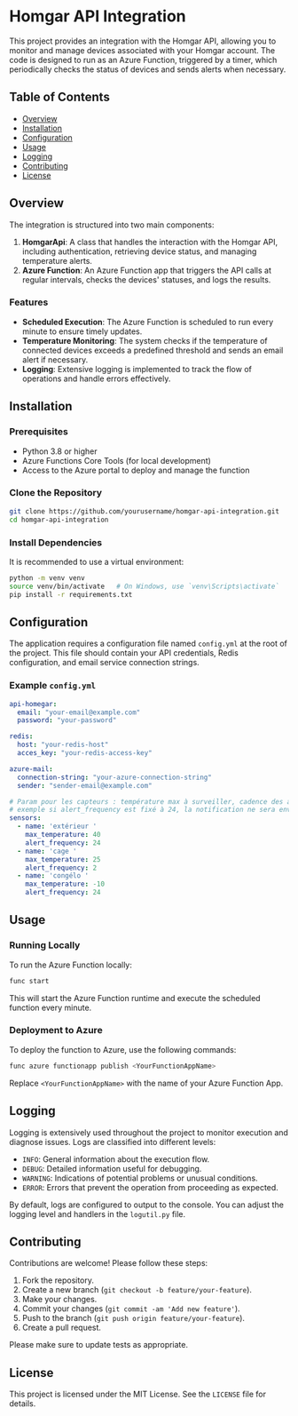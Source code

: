 # Homgar API Integration

This project provides an integration with the Homgar API, allowing you to monitor and manage devices associated with your Homgar account. The code is designed to run as an Azure Function, triggered by a timer, which periodically checks the status of devices and sends alerts when necessary.

## Table of Contents

- [Overview](#overview)
- [Installation](#installation)
- [Configuration](#configuration)
- [Usage](#usage)
- [Logging](#logging)
- [Contributing](#contributing)
- [License](#license)

## Overview

The integration is structured into two main components:

1. **HomgarApi**: A class that handles the interaction with the Homgar API, including authentication, retrieving device status, and managing temperature alerts.
2. **Azure Function**: An Azure Function app that triggers the API calls at regular intervals, checks the devices' statuses, and logs the results.

### Features

- **Scheduled Execution**: The Azure Function is scheduled to run every minute to ensure timely updates.
- **Temperature Monitoring**: The system checks if the temperature of connected devices exceeds a predefined threshold and sends an email alert if necessary.
- **Logging**: Extensive logging is implemented to track the flow of operations and handle errors effectively.

## Installation

### Prerequisites

- Python 3.8 or higher
- Azure Functions Core Tools (for local development)
- Access to the Azure portal to deploy and manage the function

### Clone the Repository

```bash
git clone https://github.com/yourusername/homgar-api-integration.git
cd homgar-api-integration
```

### Install Dependencies

It is recommended to use a virtual environment:

```bash
python -m venv venv
source venv/bin/activate   # On Windows, use `venv\Scripts\activate`
pip install -r requirements.txt
```

## Configuration

The application requires a configuration file named `config.yml` at the root of the project. This file should contain your API credentials, Redis configuration, and email service connection strings.

### Example `config.yml`

```yaml
api-homegar:
  email: "your-email@example.com"
  password: "your-password"

redis:
  host: "your-redis-host"
  acces_key: "your-redis-access-key"

azure-mail:
  connection-string: "your-azure-connection-string"
  sender: "sender-email@example.com"

# Param pour les capteurs : température max à surveiller, cadence des alertes en heure
# exemple si alert_frequency est fixé à 24, la notification ne sera envoyée qu'une fois toutes les 24h en cas de dépassement
sensors:
  - name: 'extérieur '
    max_temperature: 40
    alert_frequency: 24
  - name: 'cage '
    max_temperature: 25
    alert_frequency: 2
  - name: 'congélo '
    max_temperature: -10
    alert_frequency: 24
```

## Usage

### Running Locally

To run the Azure Function locally:

```bash
func start
```

This will start the Azure Function runtime and execute the scheduled function every minute.

### Deployment to Azure

To deploy the function to Azure, use the following commands:

```bash
func azure functionapp publish <YourFunctionAppName>
```

Replace `<YourFunctionAppName>` with the name of your Azure Function App.

## Logging

Logging is extensively used throughout the project to monitor execution and diagnose issues. Logs are classified into different levels:

- `INFO`: General information about the execution flow.
- `DEBUG`: Detailed information useful for debugging.
- `WARNING`: Indications of potential problems or unusual conditions.
- `ERROR`: Errors that prevent the operation from proceeding as expected.

By default, logs are configured to output to the console. You can adjust the logging level and handlers in the `logutil.py` file.

## Contributing

Contributions are welcome! Please follow these steps:

1. Fork the repository.
2. Create a new branch (`git checkout -b feature/your-feature`).
3. Make your changes.
4. Commit your changes (`git commit -am 'Add new feature'`).
5. Push to the branch (`git push origin feature/your-feature`).
6. Create a pull request.

Please make sure to update tests as appropriate.

## License

This project is licensed under the MIT License. See the `LICENSE` file for details.